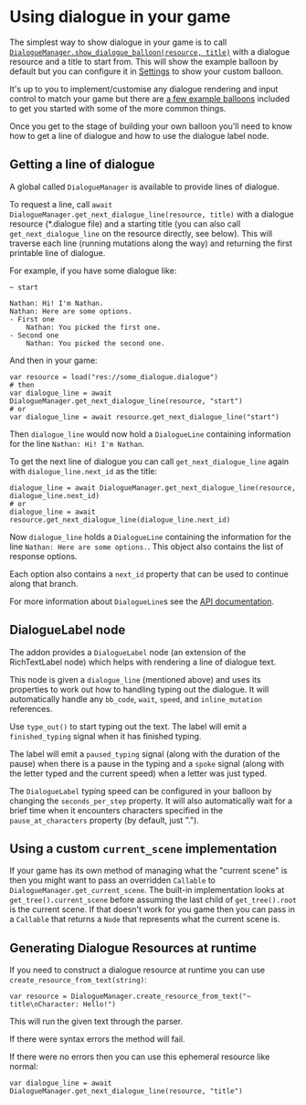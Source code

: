 # Using dialogue in your game

The simplest way to show dialogue in your game is to call [`DialogueManager.show_dialogue_balloon(resource, title)`](./API.md#func-show_dialogue_balloonresource-dialoueresource-title-string--0-extra_game_states-array-----node) with a dialogue resource and a title to start from. This will show the example balloon by default but you can configure it in [Settings](./Settings.md) to show your custom balloon.

It's up to you to implement/customise any dialogue rendering and input control to match your game but there are [a few example balloons](Example_Balloons.md) included to get you started with some of the more common things.

Once you get to the stage of building your own balloon you'll need to know how to get a line of dialogue and how to use the dialogue label node.

## Getting a line of dialogue

A global called `DialogueManager` is available to provide lines of dialogue.

To request a line, call `await DialogueManager.get_next_dialogue_line(resource, title)` with a dialogue resource (\*.dialogue file) and a starting title (you can also call `get_next_dialogue_line` on the resource directly, see below). This will traverse each line (running mutations along the way) and returning the first printable line of dialogue.

For example, if you have some dialogue like:

```
~ start

Nathan: Hi! I'm Nathan.
Nathan: Here are some options.
- First one
	Nathan: You picked the first one.
- Second one
	Nathan: You picked the second one.
```

And then in your game:

```gdscript
var resource = load("res://some_dialogue.dialogue")
# then
var dialogue_line = await DialogueManager.get_next_dialogue_line(resource, "start")
# or
var dialogue_line = await resource.get_next_dialogue_line("start")
```

Then `dialogue_line` would now hold a `DialogueLine` containing information for the line `Nathan: Hi! I'm Nathan`.

To get the next line of dialogue you can call `get_next_dialogue_line` again with `dialogue_line.next_id` as the title:

```
dialogue_line = await DialogueManager.get_next_dialogue_line(resource, dialogue_line.next_id)
# or
dialogue_line = await resource.get_next_dialogue_line(dialogue_line.next_id)
```

Now `dialogue_line` holds a `DialogueLine` containing the information for the line `Nathan: Here are some options.`. This object also contains the list of response options.

Each option also contains a `next_id` property that can be used to continue along that branch.

For more information about `DialogueLine`s see the [API documentation](API.md).

## DialogueLabel node

The addon provides a `DialogueLabel` node (an extension of the RichTextLabel node) which helps with rendering a line of dialogue text.

This node is given a `dialogue_line` (mentioned above) and uses its properties to work out how to handling typing out the dialogue. It will automatically handle any `bb_code`, `wait`, `speed`, and `inline_mutation` references.

Use `type_out()` to start typing out the text. The label will emit a `finished_typing` signal when it has finished typing.

The label will emit a `paused_typing` signal (along with the duration of the pause) when there is a pause in the typing and a `spoke` signal (along with the letter typed and the current speed) when a letter was just typed.

The `DialogueLabel` typing speed can be configured in your balloon by changing the `seconds_per_step` property. It will also automatically wait for a brief time when it encounters characters specified in the `pause_at_characters` property (by default, just ".").

## Using a custom `current_scene` implementation

If your game has its own method of managing what the "current scene" is then you might want to pass an overridden `Callable` to `DialogueManager.get_current_scene`. The built-in implementation looks at `get_tree().current_scene` before assuming the last child of `get_tree().root` is the current scene. If that doesn't work for you game then you can pass in a `Callable` that returns a `Node` that represents what the current scene is.

## Generating Dialogue Resources at runtime

If you need to construct a dialogue resource at runtime you can use `create_resource_from_text(string)`:

```gdscript
var resource = DialogueManager.create_resource_from_text("~ title\nCharacter: Hello!")
```

This will run the given text through the parser.

If there were syntax errors the method will fail.

If there were no errors then you can use this ephemeral resource like normal:

```gdscript
var dialogue_line = await DialogueManager.get_next_dialogue_line(resource, "title")
```
